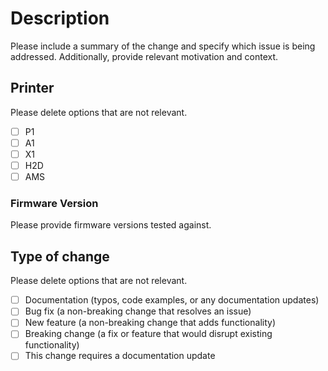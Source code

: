 # Description

Please include a summary of the change and specify which issue is being addressed. Additionally, provide relevant motivation and context.

## Printer

Please delete options that are not relevant.

- [ ] P1
- [ ] A1
- [ ] X1
- [ ] H2D
- [ ] AMS

### Firmware Version

Please provide firmware versions tested against.

## Type of change

Please delete options that are not relevant.

- [ ] Documentation (typos, code examples, or any documentation updates)
- [ ] Bug fix (a non-breaking change that resolves an issue)
- [ ] New feature (a non-breaking change that adds functionality)
- [ ] Breaking change (a fix or feature that would disrupt existing functionality)
- [ ] This change requires a documentation update
